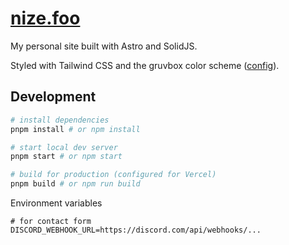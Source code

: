 # [nize.foo](https://nize.foo)

My personal site built with Astro and SolidJS.

Styled with Tailwind CSS and the gruvbox color scheme ([config](https://gist.github.com/nizefoo/d765eb1ff53c94b8e44f832e0b896b98)).

## Development

```sh
# install dependencies
pnpm install # or npm install

# start local dev server
pnpm start # or npm start

# build for production (configured for Vercel)
pnpm build # or npm run build
```

Environment variables

```env
# for contact form
DISCORD_WEBHOOK_URL=https://discord.com/api/webhooks/...
```
